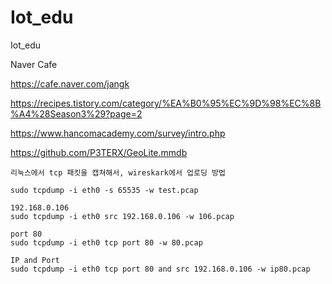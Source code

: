 # Iot_edu
Iot_edu

Naver Cafe

https://cafe.naver.com/jangk

https://recipes.tistory.com/category/%EA%B0%95%EC%9D%98%EC%8B%A4%28Season3%29?page=2

https://www.hancomacademy.com/survey/intro.php

https://github.com/P3TERX/GeoLite.mmdb


    리눅스에서 tcp 패킷을 캡쳐해서, wireskark에서 업로딩 방법

    sudo tcpdump -i eth0 -s 65535 -w test.pcap

    192.168.0.106
    sudo tcpdump -i eth0 src 192.168.0.106 -w 106.pcap
    
    port 80
    sudo tcpdump -i eth0 tcp port 80 -w 80.pcap
    
    IP and Port    
    sudo tcpdump -i eth0 tcp port 80 and src 192.168.0.106 -w ip80.pcap





